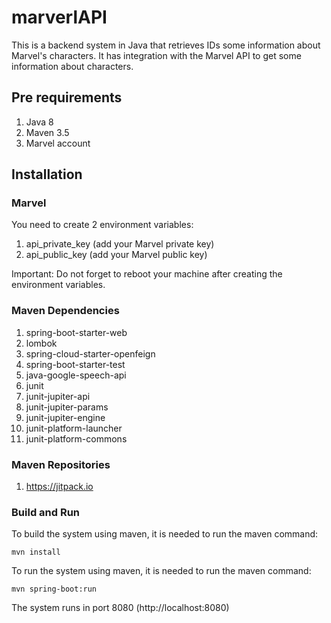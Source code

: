 # marverlAPI

This is a backend system in Java that retrieves IDs some information about Marvel's characters. 
It has integration with the Marvel API to get some information about characters.

## Pre requirements

1. Java 8
2. Maven 3.5
4. Marvel account

## Installation

### Marvel

You need to create 2 environment variables:

1. api_private_key (add your Marvel private key)
2. api_public_key (add your Marvel public key)

Important: Do not forget to reboot your machine after creating the environment variables.

### Maven Dependencies

1. spring-boot-starter-web
2. lombok
3. spring-cloud-starter-openfeign
4. spring-boot-starter-test
5. java-google-speech-api 
6. junit
7. junit-jupiter-api
8. junit-jupiter-params
9. junit-jupiter-engine
10. junit-platform-launcher
11. junit-platform-commons

### Maven Repositories

1. https://jitpack.io

### Build and Run

To build the system using maven, it is needed to run the maven command:

```
mvn install
```

To run the system using maven, it is needed to run the maven command: 

```
mvn spring-boot:run
```

The system runs in port 8080 (http://localhost:8080)